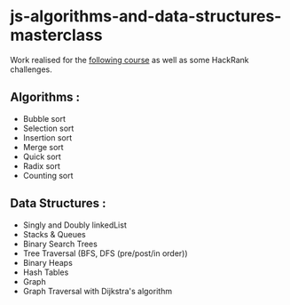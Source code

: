 # js-algorithms-and-data-structures-masterclass
Work realised for the [following course](https://www.udemy.com/course/js-algorithms-and-data-structures-masterclass/) as well as some HackRank challenges.

## Algorithms :
- Bubble sort
- Selection sort
- Insertion sort
- Merge sort
- Quick sort
- Radix sort
- Counting sort

## Data Structures : 
- Singly and Doubly linkedList
- Stacks & Queues
- Binary Search Trees
- Tree Traversal (BFS, DFS (pre/post/in order))
- Binary Heaps
- Hash Tables
- Graph 
- Graph Traversal with Dijkstra's algorithm


